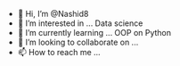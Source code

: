 - 👋 Hi, I’m @Nashid8
- 👀 I’m interested in ... Data science
- 🌱 I’m currently learning ... OOP on Python 
- 💞️ I’m looking to collaborate on ...
- 📫 How to reach me ...

<!---
Nashid8/Nashid8 is a ✨ special ✨ repository because its `README.md` (this file) appears on your GitHub profile.
You can click the Preview link to take a look at your changes.
--->
